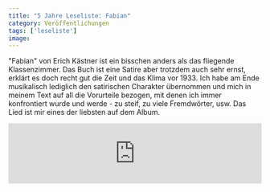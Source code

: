 ```yaml
---
title: "5 Jahre Leseliste: Fabian"
category: Veröffentlichungen
tags: ['leseliste']
image: 
---
```


"Fabian" von Erich Kästner ist ein bisschen anders als das fliegende Klassenzimmer. Das Buch ist eine Satire aber trotzdem auch sehr ernst, erklärt es doch recht gut die Zeit und das Klima vor 1933. Ich habe am Ende musikalisch lediglich den satirischen Charakter übernommen und mich in meinem Text auf all die Vorurteile bezogen, mit denen ich immer konfrontiert wurde und werde - zu steif, zu viele Fremdwörter, usw. Das Lied ist mir eines der liebsten auf dem Album.  
<iframe style="border: 0; width: 100%; height: 120px;" src="http://bandcamp.com/EmbeddedPlayer/album=1882060340/size=medium/bgcol=ffffff/linkcol=0687f5/t=8/transparent=true/" seamless></iframe>
